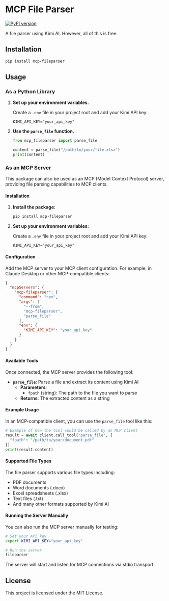 # MCP File Parser

[![PyPI version](https://badge.fury.io/py/mcp-fileparser.svg)](https://badge.fury.io/py/mcp-fileparser)

A file parser using Kimi AI. However, all of this is free.

## Installation

```bash
pip install mcp-fileparser
```

## Usage

### As a Python Library

1.  **Set up your environment variables.**

    Create a `.env` file in your project root and add your Kimi API key:

    ```
    KIMI_API_KEY="your_api_key"
    ```

2.  **Use the `parse_file` function.**

    ```python
    from mcp_fileparser import parse_file

    content = parse_file("/path/to/your/file.xlsx")
    print(content)
    ```

### As an MCP Server

This package can also be used as an MCP (Model Context Protocol) server, providing file parsing capabilities to MCP clients.

#### Installation

1.  **Install the package:**

    ```bash
    pip install mcp-fileparser
    ```

2.  **Set up your environment variables:**

    Create a `.env` file in your project root and add your Kimi API key:

    ```
    KIMI_API_KEY="your_api_key"
    ```

#### Configuration

Add the MCP server to your MCP client configuration. For example, in Claude Desktop or other MCP-compatible clients:

```json
{
  "mcpServers": {
    "mcp-fileparser": {
      "command": "npx",
      "args": [
        "--from",
        "mcp-fileparser",
        "parse_file"
      ],
      "env": {
        "KIMI_API_KEY": "your_api_key"
      }
    }
  }
}
```

#### Available Tools

Once connected, the MCP server provides the following tool:

- **`parse_file`**: Parse a file and extract its content using Kimi AI
  - **Parameters**: 
    - `fpath` (string): The path to the file you want to parse
  - **Returns**: The extracted content as a string

#### Example Usage

In an MCP-compatible client, you can use the `parse_file` tool like this:

```python
# Example of how the tool would be called by an MCP client
result = await client.call_tool("parse_file", {
  "fpath": "/path/to/your/document.pdf"
})
print(result.content)
```

#### Supported File Types

The file parser supports various file types including:
- PDF documents
- Word documents (.docx)
- Excel spreadsheets (.xlsx)
- Text files (.txt)
- And many other formats supported by Kimi AI

#### Running the Server Manually

You can also run the MCP server manually for testing:

```bash
# Set your API key
export KIMI_API_KEY="your_api_key"

# Run the server
fileparser
```

The server will start and listen for MCP connections via stdio transport.

## License

This project is licensed under the MIT License.
